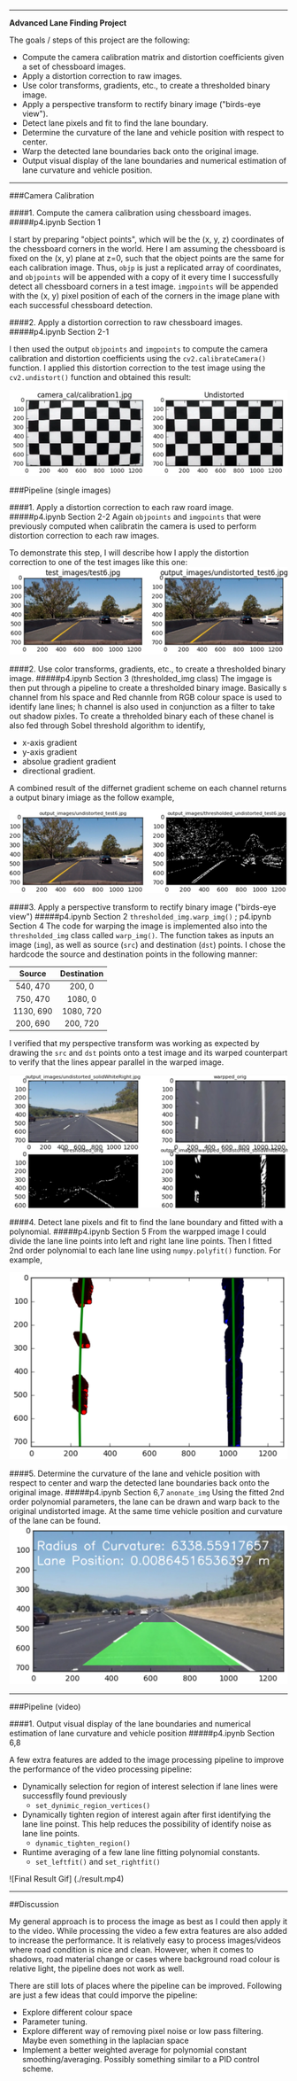 
---

**Advanced Lane Finding Project**

The goals / steps of this project are the following:

* Compute the camera calibration matrix and distortion coefficients given a set of chessboard images.
* Apply a distortion correction to raw images.
* Use color transforms, gradients, etc., to create a thresholded binary image.
* Apply a perspective transform to rectify binary image ("birds-eye view").
* Detect lane pixels and fit to find the lane boundary.
* Determine the curvature of the lane and vehicle position with respect to center.
* Warp the detected lane boundaries back onto the original image.
* Output visual display of the lane boundaries and numerical estimation of lane curvature and vehicle position.

[//]: # (Image References)

[image1]: ./output_images/chessboard_undistort.png "Chessboard Calibration"
[image2]: ./output_images/road_distortion_calibration.png "Road Calibration"
[image3]: ./output_images/thresholded_binary_image.png "Threholded Binary Example"
[image4]: ./output_images/warpped_image.png "Warped Image Example"

[image5]: ./output_images/laneline_fitted.png "Fit Visual"
[image6]: ./output_images/annotated_image.png "Annonated Image"
[video1]: ./project_video.mp4 "Fit Visual"

---

###Camera Calibration

####1. Compute the camera calibration using chessboard images. 
#####p4.ipynb Section 1

I start by preparing "object points", which will be the (x, y, z) coordinates of the chessboard corners in the world. Here I am assuming the chessboard is fixed on the (x, y) plane at z=0, such that the object points are the same for each calibration image.  Thus, `objp` is just a replicated array of coordinates, and `objpoints` will be appended with a copy of it every time I successfully detect all chessboard corners in a test image.  `imgpoints` will be appended with the (x, y) pixel position of each of the corners in the image plane with each successful chessboard detection.  

####2. Apply a distortion correction to raw chessboard images.
#####p4.ipynb Section 2-1

I then used the output `objpoints` and `imgpoints` to compute the camera calibration and distortion coefficients using the `cv2.calibrateCamera()` function.  I applied this distortion correction to the test image using the `cv2.undistort()` function and obtained this result: 

![alt text][image1]

###Pipeline (single images)

####1. Apply a distortion correction to each raw roard image.
#####p4.ipynb Section 2-2
Again `objpoints` and `imgpoints` that were previously computed when calibratin the camera is used to perform distortion correction to each raw images.

To demonstrate this step, I will describe how I apply the distortion correction to one of the test images like this one:
![alt text][image2]

####2. Use color transforms, gradients, etc., to create a thresholded binary image.
#####p4.ipynb Section 3 (thresholded_img class)
The imgage is then put through a pipeline to create a thresholded binary image. Basically s channel from hls space and Red channle from RGB colour space is used to identify lane lines; h channel is also used in conjunction as a filter to take out shadow pixles. To create a threholded binary each of these chanel is also fed through Sobel threshold algorithm to identify, 
 - x-axis gradient
 - y-axis gradient
 - absolue gradient gradient
 - directional gradient. 
 
A combined result of the differnet gradient scheme on each channel returns a output binary imiage as the follow example,

![alt text][image3]

####3. Apply a perspective transform to rectify binary image ("birds-eye view")
#####p4.ipynb Section 2 `thresholded_img.warp_img()` ; p4.ipynb Section 4
The code for warping the image is implemented also into the `thresholded_img` class called `warp_img()`. The  function takes as inputs an image (`img`), as well as source (`src`) and destination (`dst`) points.  I chose the hardcode the source and destination points in the following manner:

| Source        | Destination   | 
|:-------------:|:-------------:| 
| 540, 470      | 200, 0        | 
| 750, 470      | 1080, 0      |
| 1130, 690     | 1080, 720      |
| 200, 690      | 200, 720        |

I verified that my perspective transform was working as expected by drawing the `src` and `dst` points onto a test image and its warped counterpart to verify that the lines appear parallel in the warped image.

![alt text][image4]

####4. Detect lane pixels and fit to find the lane boundary and fitted with a polynomial.
#####p4.ipynb Section 5
From the warpped image I could divide the lane line points into left and right lane line points. Then I fitted 2nd order polynomial to each lane line using `numpy.polyfit()` function. For example, 

![alt text][image5]

####5. Determine the curvature of the lane and vehicle position with respect to center and warp the detected lane boundaries back onto the original image.
#####p4.ipynb Section 6,7 `anonate_img`
Using the fitted 2nd order polynomial parameters, the lane can be drawn and warp back to the original undistorted image. At the same time vehicle position and curvature of the lane can be found.
![alt text][image6]

---

###Pipeline (video)

####1. Output visual display of the lane boundaries and numerical estimation of lane curvature and vehicle position
#####p4.ipynb Section 6,8

A few extra features are added to the image processing pipeline to improve the performance of the video processing pipeline:
 - Dynamically selection for region of interest selection if lane lines were successflly found previously
     - `set_dynimic_region_vertices()`
 - Dynamically tighten region of interest again after first identifying the lane line poinst. This help reduces the possibility of identify noise as lane line points. 
     - `dynamic_tighten_region()`
 - Runtime averaging of a few lane line fitting polynomial constants. 
     - `set_leftfit()` and `set_rightfit()`

![Final Result Gif] (./result.mp4)

---
##Discussion

My general approach is to process the image as best as I could then apply it to the video. While processing the video a few extra features are also added to increase the performance. It is relatively easy to process images/videos where road condition is nice and clean. However, when it comes to shadows, road material change or cases where background road colour is relative light, the pipeline does not work as well.


There are still lots of places where the pipeline can be improved. Following are just a few ideas that could imporve the pipeline:
 - Explore different colour space
 - Parameter tuning.
 - Explore different way of removing pixel noise or low pass filtering. Maybe even something in the laplacian space
 - Implement a better weighted average for polynomial constant smoothing/averaging. Possibly something similar to a PID control scheme.


